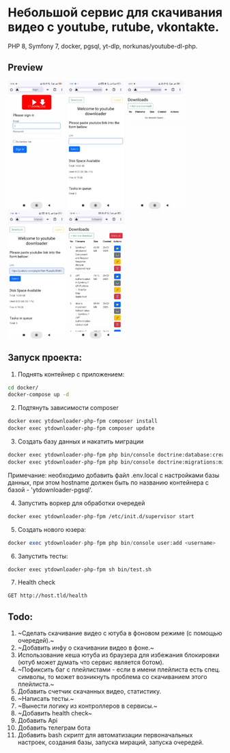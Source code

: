 # Небольшой сервис для скачивания видео с youtube, rutube, vkontakte.

PHP 8, Symfony 7, docker, pgsql, yt-dlp, norkunas/youtube-dl-php.

## Preview  
<img src="documentation/readme-img/1.jpg" alt="Login page" height="300"> <img src="documentation/readme-img/2.jpg" alt="Login page" height="300"> <img src="documentation/readme-img/3.jpg" alt="Login page" height="300"> <img src="documentation/readme-img/4.jpg" alt="Login page" height="300"> <img src="documentation/readme-img/5.jpg" alt="Login page" height="300">

## Запуск проекта:  
1. Поднять контейнер с приложением:
```bash
cd docker/
docker-compose up -d
```
2. Подтянуть зависимости composer
```bash
docker exec ytdownloader-php-fpm composer install
docker exec ytdownloader-php-fpm composer update
```
3. Создать базу данных и накатить миграции
```bash
docker exec ytdownloader-php-fpm php bin/console doctrine:database:create --if-not-exists
docker exec ytdownloader-php-fpm php bin/console doctrine:migrations:migrate
```
Примечание: необходимо добавить файл .env.local с настройками базы данных, при этом hostname должен быть по названию контейнера с базой - 'ytdownloader-pgsql'.  

4. Запустить воркер для обработки очередей
```bash
docker exec ytdownloader-php-fpm /etc/init.d/supervisor start
```
5. Создать нового юзера:
```php
docker exec ytdownloader-php-fpm php bin/console user:add <username>
``` 
6. Запустить тесты:
```bash
docker exec ytdownloader-php-fpm sh bin/test.sh
```
7. Health check
```
GET http://host.tld/health
```

## Todo:
1. ~Сделать скачивание видео с ютуба в фоновом режиме (с помощью очередей).~
2. ~Добавить инфу о скачивании видео в фоне.~
3. Использование кеша ютуба из браузера для избежания блокировки (ютуб может думать что сервис является ботом).
4. ~Пофиксить баг с плейлистами - если в имени плейлиста есть спец. символы, то может возникнуть проблема со скачиванием этого плейлиста.~
5. Добавить счетчик скачанных видео, статистику.
6. ~Написать тесты.~
7. ~Вынести логику из контроллеров в сервисы.~
8. ~Добавить health check~
9. Добавить Api
10. Добавить телеграм бота
11. Добавить bash скрипт для автоматизации первоначальных настроек, создания базы, запуска мираций, запуска очередей.
